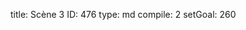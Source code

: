 title:          Scène 3
ID:             476
type:           md
compile:        2
setGoal:        260


